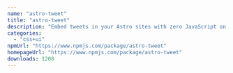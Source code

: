 ```yaml
---
name: "astro-tweet"
title: "astro-tweet"
description: "Embed tweets in your Astro sites with zero JavaScript on the client side. This is a (slightly opinionated) port of the fantastic react-tweet library. Huge thanks to Vercel and all the contributors of react-tweet."
categories:
  - "css+ui"
npmUrl: "https://www.npmjs.com/package/astro-tweet"
homepageUrl: "https://www.npmjs.com/package/astro-tweet"
downloads: 1208
---
```

